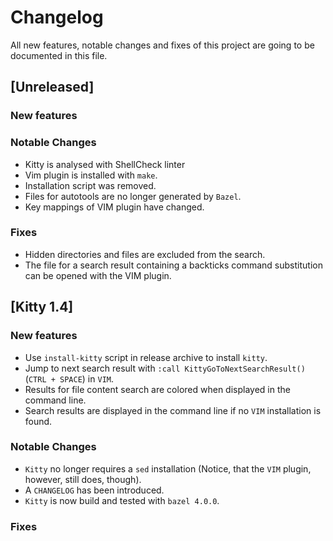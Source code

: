 # Changelog
All new features, notable changes and fixes of this project are going to be documented in this file.

## [Unreleased]

### New features

### Notable Changes

* Kitty is analysed with ShellCheck linter
* Vim plugin is installed with `make`.
* Installation script was removed.
* Files for autotools are no longer generated by `Bazel`.
* Key mappings of VIM plugin have changed.

### Fixes

* Hidden directories and files are excluded from the search.
* The file for a search result containing a backticks command substitution can be opened with the VIM plugin.

## [Kitty 1.4]

### New features

* Use `install-kitty` script in release archive to install `kitty`.
* Jump to next search result with `:call KittyGoToNextSearchResult()` (`CTRL + SPACE`) in `VIM`.
* Results for file content search are colored when displayed in the command line.
* Search results are displayed in the command line if no `VIM` installation is found.

### Notable Changes

* `Kitty` no longer requires a `sed` installation (Notice, that the `VIM` plugin, however, still does, though).
* A `CHANGELOG` has been introduced.
* `Kitty` is now build and tested with `bazel 4.0.0`.

### Fixes
